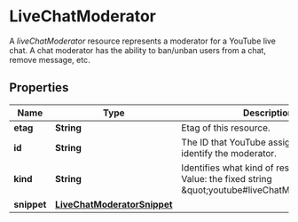 

# LiveChatModerator

A *liveChatModerator* resource represents a moderator for a YouTube live chat. A chat moderator has the ability to ban/unban users from a chat, remove message, etc.

## Properties

Name | Type | Description | Notes
------------ | ------------- | ------------- | -------------
**etag** | **String** | Etag of this resource. |  [optional]
**id** | **String** | The ID that YouTube assigns to uniquely identify the moderator. |  [optional]
**kind** | **String** | Identifies what kind of resource this is. Value: the fixed string \&quot;youtube#liveChatModerator\&quot;. |  [optional]
**snippet** | [**LiveChatModeratorSnippet**](LiveChatModeratorSnippet.md) |  |  [optional]




